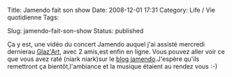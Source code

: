 Title: Jamendo fait son show
Date: 2008-12-01 17:31
Category: Life / Vie quotidienne
Tags:

Slug: jamendo-fait-son-show
Status: published

Ça y est, une vidéo du concert Jamendo auquel j'ai assisté mercredi dernierau [Glaz'Art](\%22http://www.glazart.com/\%22), avec 2 amis,est enfin en ligne. Vous pouvez aller voir ce que vous avez raté (niark niark)sur le [blog jamendo](\%22http://blog.jamendo.com/2008/11/28/la-folle-nuit-parisienne-de-jamendo/\%22).J'espère qu'ils remettront ça bientôt,l'ambiance et la musique étaient au rendez vous :-)

